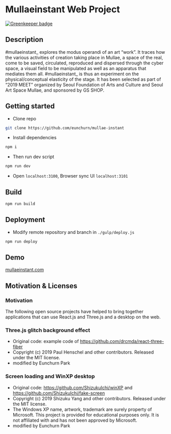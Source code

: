 # Mullaeinstant Web Project

[![Greenkeeper badge](https://badges.greenkeeper.io/eunchurn/mullae-instant.svg)](https://greenkeeper.io/)

## Description

\#mullaeinstant\_ explores the modus operandi of an art “work”. It traces how the various activities of creation taking place in Mullae, a space of the real, come to be saved, circulated, reproduced and dispersed through the cyber space, a visual field to be manipulated as well as an apparatus that mediates them all. #mullaeinstant_ is thus an experiment on the physical/conceptual elasticity of the stage. It has been selected as part of “2019 MEET” organized by Seoul Foundation of Arts and Culture and Seoul Art Space Mullae, and sponsored by GS SHOP.

## Getting started

- Clone repo

```bash
git clone https://github.com/eunchurn/mullae-instant
```

- Install dependencies

```bash
npm i
```

- Then run dev script

```bash
npm run dev
```

- Open `localhost:3100`, Browser sync UI `localhost:3101`

## Build

```bash
npm run build
```

## Deployment

- Modify remote repository and branch in `./gulp/deploy.js`

```bash
npm run deploy
```

## Demo

[mullaeinstant.com](https://mullaeinstant.com/)

## Motivation & Licenses

### Motivation

The following open source projects have helped to bring together applications that can use React.js and Three.js and a desktop on the web.

### Three.js glitch background effect

- Original code: example code of https://github.com/drcmda/react-three-fiber
- Copyright (c) 2019 Paul Henschel and other contributors. Released under the MIT license.
- modified by Eunchurn Park

### Screen loading and WinXP desktop

- Original code: https://github.com/ShizukuIchi/winXP and https://github.com/ShizukuIchi/fake-screen
- Copyright (c) 2019 Shizuku Yang and other contributors. Released under the MIT license.
- The Windows XP name, artwork, trademark are surely property of Microsoft. This project is provided for educational purposes only. It is not affiliated with and has not been approved by Microsoft.
- modified by Eunchurn Park
